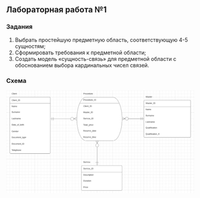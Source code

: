 ## Лабораторная работа №1
### Задания
1. Выбрать простейшую предметную область, соответствующую 4-5 сущностям;
2. Сформировать требования к предметной области;
3. Создать модель «сущность-связь» для предметной области с обоснованием выбора кардинальных чисел связей.

### Схема
![Схема базы данных](./1.jpg)
